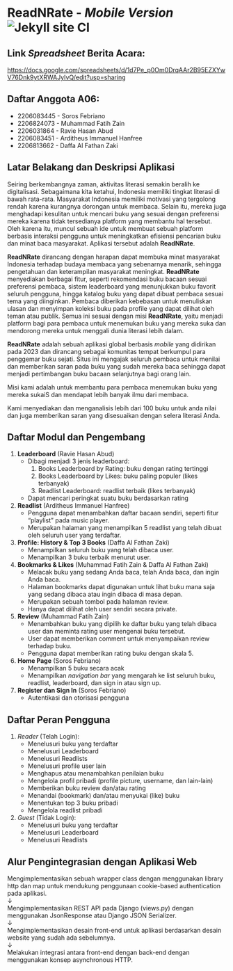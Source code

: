 # ReadNRate - _Mobile Version_ ![Jekyll site CI](https://github.com/gede-books/gede-books/workflows/Jekyll%20site%20CI/badge.svg)

## Link _Spreadsheet_ Berita Acara:
https://docs.google.com/spreadsheets/d/1d7Pe_p0Om0DrqAAr2B95EZXYwV76Dnk9ytXRWAJyIvQ/edit?usp=sharing

## Daftar Anggota A06:

- 2206083445 - Soros Febriano <br>
- 2206824073 - Muhammad Fatih Zain <br>
- 2206031864 - Ravie Hasan Abud <br>
- 2206083451 - Arditheus Immanuel Hanfree <br>
- 2206813662 - Daffa Al Fathan Zaki <br>

## Latar Belakang dan Deskripsi Aplikasi

Seiring berkembangnya zaman, aktivitas literasi semakin beralih ke digitalisasi. Sebagaimana kita ketahui, Indonesia memiliki tingkat literasi di bawah rata-rata. Masyarakat Indonesia memiliki motivasi yang tergolong rendah karena kurangnya dorongan untuk membaca. Selain itu, mereka juga menghadapi kesulitan untuk mencari buku yang sesuai dengan preferensi mereka karena tidak tersedianya platform yang membantu hal tersebut. Oleh karena itu, muncul sebuah ide untuk membuat sebuah platform berbasis interaksi pengguna untuk meningkatkan efisiensi pencarian buku dan minat baca masyarakat. Aplikasi tersebut adalah **ReadNRate**.

**ReadNRate** dirancang dengan harapan dapat membuka minat masyarakat Indonesia terhadap budaya membaca yang sebenarnya menarik, sehingga pengetahuan dan keterampilan masyarakat meningkat. **ReadNRate** menyediakan berbagai fitur, seperti rekomendasi buku bacaan sesuai preferensi pembaca, sistem leaderboard yang menunjukkan buku favorit seluruh pengguna, hingga katalog buku yang dapat dibuat pembaca sesuai tema yang diinginkan. Pembaca diberikan kebebasan untuk menuliskan ulasan dan menyimpan koleksi buku pada profile yang dapat dilihat oleh teman atau publik. Semua ini sesuai dengan misi **ReadNRate**, yaitu menjadi platform bagi para pembaca untuk menemukan buku yang mereka suka dan mendorong mereka untuk menggali dunia literasi lebih dalam.

**ReadNRate** adalah sebuah aplikasi global berbasis _mobile_ yang didirikan pada 2023 dan dirancang sebagai komunitas tempat berkumpul para penggemar buku sejati. Situs ini mengajak seluruh pembaca untuk menilai dan memberikan saran pada buku yang sudah mereka baca sehingga dapat menjadi pertimbangan buku bacaan selanjutnya bagi orang lain.

Misi kami adalah untuk membantu para pembaca menemukan buku yang mereka sukaiS dan mendapat lebih banyak ilmu dari membaca.

Kami menyediakan dan menganalisis lebih dari 100 buku untuk anda nilai dan juga memberikan saran yang disesuaikan dengan selera literasi Anda.

## Daftar Modul dan Pengembang

1. **Leaderboard** (Ravie Hasan Abud)
   - Dibagi menjadi 3 jenis leaderboard:
     1. Books Leaderboard by Rating: buku dengan rating tertinggi
     2. Books Leaderboard by Likes: buku paling populer (likes terbanyak)
     3. Readlist Leaderboard: readlist terbaik (likes terbanyak)
   - Dapat mencari peringkat suatu buku berdasarkan rating
2. **Readlist** (Arditheus Immanuel Hanfree)
   - Pengguna dapat menambahkan daftar bacaan sendiri, seperti fitur “playlist” pada music player.
   - Merupakan halaman yang menampilkan 5 readlist yang telah dibuat oleh seluruh user yang terdaftar.
3. **Profile: History & Top 3 Books** (Daffa Al Fathan Zaki)
   - Menampilkan seluruh buku yang telah dibaca user.
   - Menampilkan 3 buku terbaik menurut user.
4. **Bookmarks & Likes** (Muhammad Fatih Zain & Daffa Al Fathan Zaki)
   - Melacak buku yang sedang Anda baca, telah Anda baca, dan ingin Anda baca.
   - Halaman bookmarks dapat digunakan untuk lihat buku mana saja yang sedang dibaca atau ingin dibaca di masa depan.
   - Merupakan sebuah tombol pada halaman review.
   - Hanya dapat dilihat oleh user sendiri secara private.
5. **Review** (Muhammad Fatih Zain)
   - Menambahkan buku yang dipilih ke daftar buku yang telah dibaca user dan meminta rating user mengenai buku tersebut.
   - User dapat memberikan comment untuk menyampaikan review terhadap buku.
   - Pengguna dapat memberikan rating buku dengan skala 5.
6. **Home Page** (Soros Febriano)
   - Menampilkan 5 buku secara acak
   - Menampilkan _navigation bar_ yang mengarah ke list seluruh buku, readlist, leaderboard, dan sign in atau sign up.
7. **Register dan Sign In** (Soros Febriano)
   - Autentikasi dan otorisasi pengguna

## Daftar Peran Pengguna

1. _Reader_ (Telah Login):
   - Menelusuri buku yang terdaftar
   - Menelusuri Leaderboard
   - Menelusuri Readlists
   - Menelusuri profile user lain
   - Menghapus atau menambahkan penilaian buku
   - Mengelola profil pribadi (profile picture, username, dan lain-lain)
   - Memberikan buku review dan/atau rating
   - Menandai (bookmark) dan/atau menyukai (like) buku
   - Menentukan top 3 buku pribadi
   - Mengelola readlist pribadi
2. _Guest_ (Tidak Login):
   - Menelusuri buku yang terdaftar
   - Menelusuri Leaderboard
   - Menelusuri Readlists

## Alur Pengintegrasian dengan Aplikasi Web
Mengimplementasikan sebuah wrapper class dengan menggunakan library http dan map untuk mendukung penggunaan cookie-based authentication pada aplikasi. 
<br>
↓
<br>
Mengimplementasikan REST API pada Django (views.py) dengan menggunakan JsonResponse atau Django JSON Serializer.
<br>
↓
<br>
Mengimplementasikan desain front-end untuk aplikasi berdasarkan desain website yang sudah ada sebelumnya.
<br>
↓
<br>
Melakukan integrasi antara front-end dengan back-end dengan menggunakan konsep asynchronous HTTP.<br>
